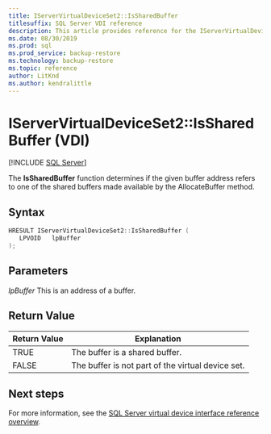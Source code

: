 ```yaml
---
title: IServerVirtualDeviceSet2::IsSharedBuffer
titlesuffix: SQL Server VDI reference
description: This article provides reference for the IServerVirtualDeviceSet2::IsSharedBuffer command.
ms.date: 08/30/2019
ms.prod: sql
ms.prod_service: backup-restore
ms.technology: backup-restore
ms.topic: reference
author: LitKnd
ms.author: kendralittle
---
```


# IServerVirtualDeviceSet2::IsSharedBuffer (VDI)

[!INCLUDE [SQL Server](../../../includes/applies-to-version/sqlserver.md)]

The **IsSharedBuffer** function determines if the given buffer address refers to one of the shared buffers made available by the AllocateBuffer method.

## Syntax

```c
HRESULT IServerVirtualDeviceSet2::IsSharedBuffer (
   LPVOID   lpBuffer
);
```

## Parameters

*lpBuffer*
This is an address of a buffer.

## Return Value

|Return Value | Explanation |
|---|---|
| TRUE | The buffer is a shared buffer. |
| FALSE | The buffer is not part of the virtual device set. |

## Next steps

For more information, see the [SQL Server virtual device interface reference overview](reference-virtual-device-interface.md).